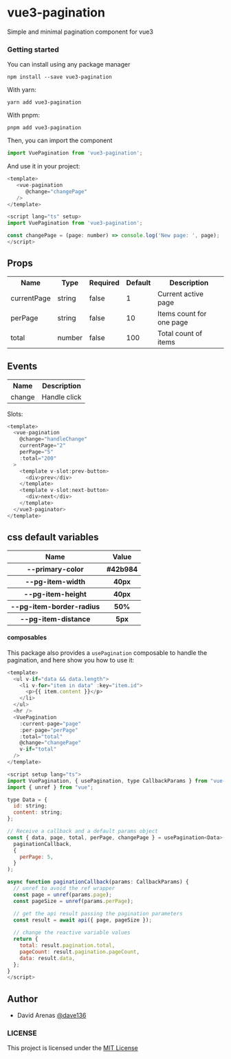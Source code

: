 # vue3-pagination
Simple and minimal pagination component for vue3

### Getting started

You can install using any package manager

```console
npm install --save vue3-pagination
```

With yarn:
```console
yarn add vue3-pagination
```

With pnpm:
```console
pnpm add vue3-pagination
```

Then, you can import the component

```ts
import VuePagination from 'vue3-pagination';
```

And use it in your project:

```javascript
<template>
   <vue-pagination
      @change="changePage"
   />
</template>

<script lang="ts" setup>
import VuePagination from 'vue3-pagination';

const changePage = (page: number) => console.log('New page: ', page);
</script>
```

## Props
<table>
  <tr>
    <th>Name</th>
    <th>Type</th>
    <th>Required</th>
    <th>Default</th>
    <th>Description</th>
  </tr>
  <tr>
    <td>currentPage</td>
    <td>string</td>
    <td>false</td>
    <td>1</td>
    <td>Current active page</td>
  </tr>
  <tr>
    <td>perPage</td>
    <td>string</td>
    <td>false</td>
    <td>10</td>
    <td>Items count for one page</td>
  </tr>
  <tr>
    <td>total</td>
    <td>number</td>
    <td>false</td>
    <td>100</td>
    <td>Total count of items</td>
  </tr>
  </tr>
</table>

## Events
<table>
  <tr>
    <th>Name</th>
    <th>Description</th>
  </tr>
  <tr>
    <td>change</td>
    <td>Handle click</td>
  </tr>
</table>

Slots:
```javascript
<template>
  <vue-pagination
    @change="handleChange"
    currentPage="2"
    perPage="5"
    :total="200"
  >
    <template v-slot:prev-button>
      <div>prev</div>
    </template>
    <template v-slot:next-button>
      <div>next</div>
    </template>
  </vue3-paginator>
</template>
```

## css default variables
<table>
    <tr>
        <th>Name</th>
        <th>Value</th>
    </tr>
    <tr>
        <th>--primary-color</th>
        <th>#42b984</th>
    </tr>
    <tr>
        <th>--pg-item-width</th>
        <th>40px</th>
    </tr>
    <tr>
        <th>--pg-item-height</th>
        <th>40px</th>
    </tr>
    <tr>
        <th>--pg-item-border-radius</th>
        <th>50%</th>
    </tr>
    <tr>
        <th>--pg-item-distance</th>
        <th>5px</th>
    </tr>
</table>

#### composables

This package also provides a `usePagination` composable to handle the pagination, and here show you how to use it:

```javascript
<template>
  <ul v-if="data && data.length">
    <li v-for="item in data" :key="item.id">
      <p>{{ item.content }}</p>
    </li>
  </ul>
  <hr />
  <VuePagination
    :current-page="page"
    :per-page="perPage"
    :total="total"
    @change="changePage"
    v-if="total"
  />
</template>

<script setup lang="ts">
import VuePagination, { usePagination, type CallbackParams } from "vue-pagination";
import { unref } from "vue";

type Data = {
  id: string;
  content: string;
};

// Receive a callback and a default params object
const { data, page, total, perPage, changePage } = usePagination<Data>(
  paginationCallback,
  {
    perPage: 5,
  }
);

async function paginationCallback(params: CallbackParams) {
  // unref to avoid the ref wrapper
  const page = unref(params.page);
  const pageSize = unref(params.perPage);

  // get the api result passing the pagination parameters
  const result = await api({ page, pageSize });
   
  // change the reactive variable values
  return {
    total: result.pagination.total,
    pageCount: result.pagination.pageCount,
    data: result.data,
  };
}
</script>

```
## Author

- David Arenas [@dave136](https://twitter.com/davejs4)


### LICENSE
This project is licensed under the [MIT License](LICENSE)
